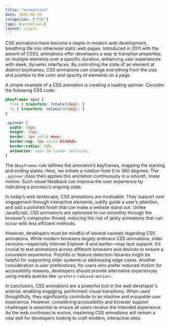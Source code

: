 ```yaml
---
title: "animations"
date: 2025-06-19
categories: ["CSS"]
tags: [animations]
layout: single
---
```


CSS animations have become a staple in modern web development, breathing life into otherwise static web pages. Introduced in 2011 with the advent of CSS3, animations offer developers a way to transition properties on multiple elements over a specific duration, enhancing user experiences with sleek, dynamic interfaces. By controlling the state of an element at distinct keyframes, CSS animations can change everything from the size and position to the color and opacity of elements on a page.

A simple example of a CSS animation is creating a loading spinner. Consider the following CSS code:

```css
@keyframes spin {
  from { transform: rotate(0deg); }
  to { transform: rotate(360deg); }
}

.spinner {
  width: 50px;
  height: 50px;
  border: 5px solid #eee;
  border-top: 5px solid #3498db;
  border-radius: 50%;
  animation: spin 2s linear infinite;
}
```

The `@keyframes` rule defines the animation’s keyframes, mapping the starting and ending states. Here, we initiate a rotation from 0 to 360 degrees. The `.spinner` class then applies this animation continuously in a smooth, linear motion. Such visual feedback can improve the user experience by indicating a process's ongoing state.

In today’s web landscape, CSS animations are invaluable. They support user engagement through interactive elements, subtly guide a user’s attention, and add a polished finish that can make a website stand out. Unlike JavaScript, CSS animations are optimized to run smoothly through the browser’s compositor thread, reducing the risk of janky animations that can occur with less efficient methods.

However, developers must be mindful of several caveats regarding CSS animations. While modern browsers largely embrace CSS animations, older versions—especially Internet Explorer 9 and earlier—may lack support. It’s crucial to test animations across different browsers and devices to ensure a consistent experience. Polyfills or feature detection libraries might be helpful for supporting older systems or addressing edge cases. Another consideration is user preferences; for users who prefer reduced motion for accessibility reasons, developers should provide alternative experiences using media queries like `(prefers-reduced-motion)`.

In conclusion, CSS animations are a powerful tool in the web developer's arsenal, enabling engaging, performant visual transitions. When used thoughtfully, they significantly contribute to an intuitive and enjoyable user experience. However, considering accessibility and browser support challenges is essential to ensure all users receive the intended experience. As the web continues to evolve, mastering CSS animations will remain a vital skill for developers looking to craft modern, interactive sites.
